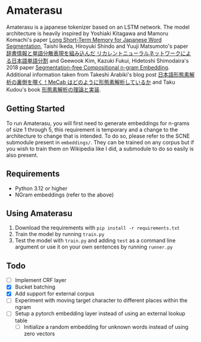 # Amaterasu

Amaterasu is a japanese tokenizer based on an LSTM network. The model architecture is heavily inspired by Yoshiaki Kitagawa and Mamoru Komachi's paper [Long Short-Term Memory for Japanese Word Segmentation](https://aclanthology.org/Y18-1033.pdf), Taishi Ikeda, Hiroyuki Shindo and Yuuji Matsumoto's paper [辞書情報と単語分散表現を組み込んだ
リカレントニューラルネットワークによる日本語単語分割](https://www.anlp.jp/proceedings/annual_meeting/2017/pdf_dir/B6-2.pdf) and Geewook Kim, Kazuki Fukui, Hidetoshi Shimodaira's 2018 paper [Segmentation-free Compositional n-gram Embedding](https://aclanthology.org/N19-1324.pdf). Additional information taken from Takeshi Arabiki's blog post
[日本語形態素解析の裏側を覗く！MeCab はどのように形態素解析しているか](https://techlife.cookpad.com/entry/2016/05/11/170000) and Taku Kudou's book [形態素解析の理論と実装](https://www.amazon.co.jp/%E5%BD%A2%E6%85%8B%E7%B4%A0%E8%A7%A3%E6%9E%90%E3%81%AE%E7%90%86%E8%AB%96%E3%81%A8%E5%AE%9F%E8%A3%85-%E5%AE%9F%E8%B7%B5%E3%83%BB%E8%87%AA%E7%84%B6%E8%A8%80%E8%AA%9E%E5%87%A6%E7%90%86%E3%82%B7%E3%83%AA%E3%83%BC%E3%82%BA-%E5%B7%A5%E8%97%A4-%E6%8B%93/dp/4764905779).

## Getting Started
To run Amaterasu, you will first need to generate embeddings for n-grams of size
1 through 5, this requirement is temporary and a change to the architecture to change that
is intended. To do so, please refer to the SCNE submodule present in `embeddings/`.
They can be trained on any corpus but if you wish to train them on Wikipedia like I did,
a submodule to do so easily is also present.

## Requirements
- Python 3.12 or higher
- NGram embeddings (refer to the above)

## Using Amaterasu
1. Download the requirements with `pip install -r requirements.txt`
2. Train the model by running `train.py`
3. Test the model with `train.py` and adding `test` as a command line argument or use it on your own sentences by running `runner.py`

## Todo
- [ ] Implement CRF layer
- [x] Bucket batching
- [x] Add support for external corpus
- [ ] Experiment with moving target character to different places within the ngram
- [ ] Setup a pytorch embedding layer instead of using an external lookup table 
  - [ ] Initialize a random embedding for unknown words instead of using zero vectors